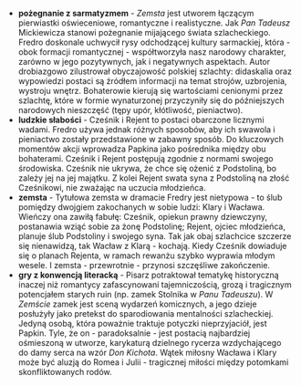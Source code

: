 - **pożegnanie z sarmatyzmem** - *Zemsta* jest utworem łączącym pierwiastki oświeceniowe, romantyczne i realistyczne. Jak *Pan Tadeusz* Mickiewicza stanowi pożegnanie mijającego świata szlacheckiego. Fredro doskonale uchwycił rysy odchodzącej kultury sarmackiej, która - obok formacji romantycznej - współtworzyła nasz narodowy charakter, zarówno w jego pozytywnych, jak i negatywnych aspektach. Autor drobiazgowo zilustrował obyczajowość polskiej szlachty: didaskalia oraz wypowiedzi postaci są źródłem informacji na temat strojów, uzbrojenia, wystroju wnętrz. Bohaterowie kierują się wartościami cenionymi przez szlachtę, które w formie wynaturzonej przyczyniły się do późniejszych narodowych nieszczęść (tępy upór, kłótliwość, pieniactwo).
- **ludzkie słabości** - Cześnik i Rejent to postaci obarczone licznymi wadami. Fredro używa jednak różnych sposobów, aby ich swawola i pieniactwo zostały przedstawione w zabawny sposób. Do kluczowych momentów akcji wprowadza Papkina jako pośrednika między obu bohaterami. Cześnik i Rejent postępują zgodnie z normami swojego środowiska. Cześnik nie ukrywa, że chce się ożenić z Podstoliną, bo zależy jej na jej majątku. Z kolei Rejent swata syna z Podstoliną na złość Cześnikowi, nie zważając na uczucia młodzieńca.
- **zemsta** - Tytułowa zemsta w dramacie Fredry jest nietypowa - to ślub pomiędzy dwojgiem zakochanych w sobie ludzi: Klary i Wacława. Wieńczy ona zawiłą fabułę: Cześnik, opiekun prawny dziewczyny, postanawia wziąć sobie za żonę Podstolinę; Rejent, ojciec młodzieńca, planuje ślub Podstoliny i swojego syna. Tak jak obaj szlachcice szczerze się nienawidzą, tak Wacław z Klarą - kochają. Kiedy Cześnik dowiaduje się o planach Rejenta, w ramach rewanżu szybko wyprawia młodym wesele. I zemsta - przewrotnie - przynosi szczęśliwe zakończenie.
- **gry z konwencją literacką** - Pisarz potraktował tematykę historyczną inaczej niż romantycy zafascynowani tajemniczością, grozą i tragicznym potencjałem starych ruin (np. zamek Stolnika w *Panu Tadeuszu*). W *Zemście* zamek jest sceną wydarzeń komicznych, a jego dzieje posłużyły jako pretekst do sparodiowania mentalności szlacheckiej. Jedyną osobą, która poważnie traktuje potyczki nieprzyjaciół, jest Papkin. Tyle, że on - paradoksalnie - jest postacią najbardziej ośmieszoną w utworze, karykaturą dzielnego rycerza wzdychającego do damy serca na wzór *Don Kichota*. Wątek miłosny Wacława i Klary może być aluzją do Romea i Julii - tragicznej miłości między potomkami skonfliktowanych rodów.